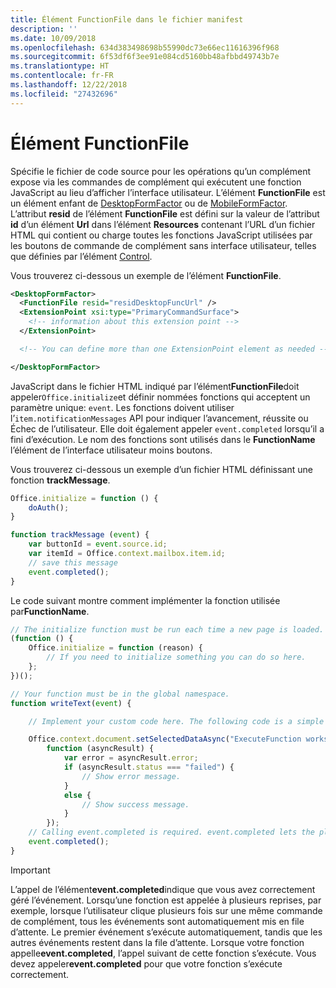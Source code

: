 ```yaml
---
title: Élément FunctionFile dans le fichier manifest
description: ''
ms.date: 10/09/2018
ms.openlocfilehash: 634d383498698b55990dc73e66ec11616396f968
ms.sourcegitcommit: 6f53df6f3ee91e084cd5160bb48afbbd49743b7e
ms.translationtype: HT
ms.contentlocale: fr-FR
ms.lasthandoff: 12/22/2018
ms.locfileid: "27432696"
---
```

# <a name="functionfile-element"></a>Élément FunctionFile

Spécifie le fichier de code source pour les opérations qu’un complément expose via les commandes de complément qui exécutent une fonction JavaScript au lieu d’afficher l’interface utilisateur. L’élément **FunctionFile** est un élément enfant de [DesktopFormFactor](desktopformfactor.md) ou de [MobileFormFactor](mobileformfactor.md). L’attribut **resid** de l’élément **FunctionFile** est défini sur la valeur de l’attribut **id** d’un élément **Url** dans l’élément **Resources** contenant l’URL d’un fichier HTML qui contient ou charge toutes les fonctions JavaScript utilisées par les boutons de commande de complément sans interface utilisateur, telles que définies par l’élément [Control](control.md).

Vous trouverez ci-dessous un exemple de l’élément **FunctionFile**.

```XML
<DesktopFormFactor>
  <FunctionFile resid="residDesktopFuncUrl" />
  <ExtensionPoint xsi:type="PrimaryCommandSurface">
    <!-- information about this extension point -->
  </ExtensionPoint>

  <!-- You can define more than one ExtensionPoint element as needed -->

</DesktopFormFactor>
```

JavaScript dans le fichier HTML indiqué par l’élément**FunctionFile**doit appeler`Office.initialize`et définir nommées fonctions qui acceptent un paramètre unique: `event`. Les fonctions doivent utiliser l’`item.notificationMessages` API pour indiquer l’avancement, réussite ou Échec de l’utilisateur. Elle doit également appeler `event.completed` lorsqu’il a fini d’exécution. Le nom des fonctions sont utilisés dans le **FunctionName** l’élément de l’interface utilisateur moins boutons.

Vous trouverez ci-dessous un exemple d’un fichier HTML définissant une fonction **trackMessage**.

```js
Office.initialize = function () {
    doAuth();
}

function trackMessage (event) {
    var buttonId = event.source.id;    
    var itemId = Office.context.mailbox.item.id;
    // save this message
    event.completed();
}
```

Le code suivant montre comment implémenter la fonction utilisée par**FunctionName**.

```js
// The initialize function must be run each time a new page is loaded.
(function () {
    Office.initialize = function (reason) {
        // If you need to initialize something you can do so here.
    };
})();

// Your function must be in the global namespace.
function writeText(event) {

    // Implement your custom code here. The following code is a simple example.

    Office.context.document.setSelectedDataAsync("ExecuteFunction works. Button ID=" + event.source.id,
        function (asyncResult) {
            var error = asyncResult.error;
            if (asyncResult.status === "failed") {
                // Show error message.
            }
            else {
                // Show success message.
            }
        });
    // Calling event.completed is required. event.completed lets the platform know that processing has completed.
    event.completed();
}
```

> [!IMPORTANT]
> L’appel de l’élément**event.completed**indique que vous avez correctement géré l’événement. Lorsqu’une fonction est appelée à plusieurs reprises, par exemple, lorsque l’utilisateur clique plusieurs fois sur une même commande de complément, tous les événements sont automatiquement mis en file d’attente. Le premier événement s’exécute automatiquement, tandis que les autres événements restent dans la file d’attente. Lorsque votre fonction appelle**event.completed**, l’appel suivant de cette fonction s’exécute. Vous devez appeler**event.completed** pour que votre fonction s’exécute correctement.